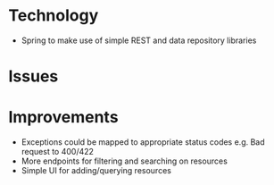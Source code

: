 # Technology
* Spring to make use of simple REST and data repository libraries
# Issues
# Improvements
* Exceptions could be mapped to appropriate status codes e.g. Bad request to 400/422
* More endpoints for filtering and searching on resources
* Simple UI for adding/querying resources
 